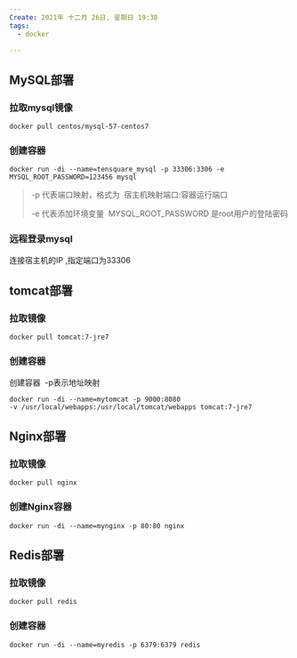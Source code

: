 ```yaml
---
Create: 2021年 十二月 26日, 星期日 19:38
tags: 
  - docker

---
```

## MySQL部署

### 拉取mysql镜像

```
docker pull centos/mysql-57-centos7
```

### 创建容器

```
docker run -di --name=tensquare_mysql -p 33306:3306 -e MYSQL_ROOT_PASSWORD=123456 mysql
```

> -p 代表端口映射，格式为  宿主机映射端口:容器运行端口
>
> -e 代表添加环境变量  MYSQL_ROOT_PASSWORD  是root用户的登陆密码

### 远程登录mysql

连接宿主机的IP  ,指定端口为33306 

 ## tomcat部署

### 拉取镜像

```
docker pull tomcat:7-jre7
```

### 创建容器

创建容器  -p表示地址映射

```
docker run -di --name=mytomcat -p 9000:8080 
-v /usr/local/webapps:/usr/local/tomcat/webapps tomcat:7-jre7
```

## Nginx部署 

### 拉取镜像	

```
docker pull nginx
```

### 创建Nginx容器

```
docker run -di --name=mynginx -p 80:80 nginx
```

## Redis部署

### 拉取镜像

```
docker pull redis
```

### 创建容器

```
docker run -di --name=myredis -p 6379:6379 redis
```






